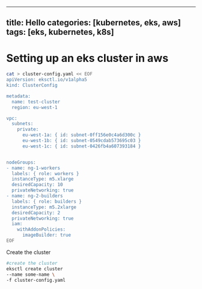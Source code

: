 ----
title: Hello 
categories: [kubernetes, eks, aws]
tags: [eks, kubernetes, k8s]
----
# Setting up an eks cluster in aws

```bash
cat > cluster-config.yaml << EOF
apiVersion: eksctl.io/v1alpha5
kind: ClusterConfig

metadata:
  name: test-cluster
  region: eu-west-1

vpc:
  subnets:
    private:
      eu-west-1a: { id: subnet-0ff156e0c4a6d300c }
      eu-west-1b: { id: subnet-0549cdab573695c03 }
      eu-west-1c: { id: subnet-0426fb4a607393184 }


nodeGroups:
- name: ng-1-workers
  labels: { role: workers }
  instanceType: m5.xlarge
  desiredCapacity: 10
  privateNetworking: true
- name: ng-2-builders
  labels: { role: builders }
  instanceType: m5.2xlarge
  desiredCapacity: 2
  privateNetworking: true
  iam:
    withAddonPolicies:
      imageBuilder: true
EOF
```

Create the cluster 
```bash
#create the cluster
eksctl create cluster 
--name some-name \ 
-f cluster-config.yaml
```

